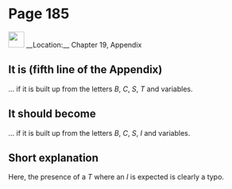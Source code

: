 # Page 185

<img src="../../pictures/correction_yellow.svg" style="width: 32px; height: 32px;"/>
__Location:__ Chapter 19, Appendix

## It is (fifth line of the Appendix)

... if it is built up from the letters $B$, $C$, $S$, $T$ and variables.

## It should become

... if it is built up from the letters $B$, $C$, $S$, $I$ and variables.

## Short explanation

Here, the presence of a $T$ where an $I$ is expected is clearly a typo.
